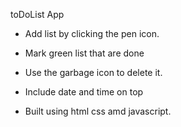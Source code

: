 toDoList App 

- Add list by clicking the pen icon.

- Mark green list that are done

- Use the garbage icon to delete it.

- Include date and time on top

- Built using html css amd javascript.
